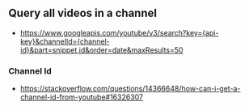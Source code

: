## Query all videos in a channel
* https://www.googleapis.com/youtube/v3/search?key={api-key}&channelId={channel-id}&part=snippet,id&order=date&maxResults=50

### Channel Id
* https://stackoverflow.com/questions/14366648/how-can-i-get-a-channel-id-from-youtube#16326307